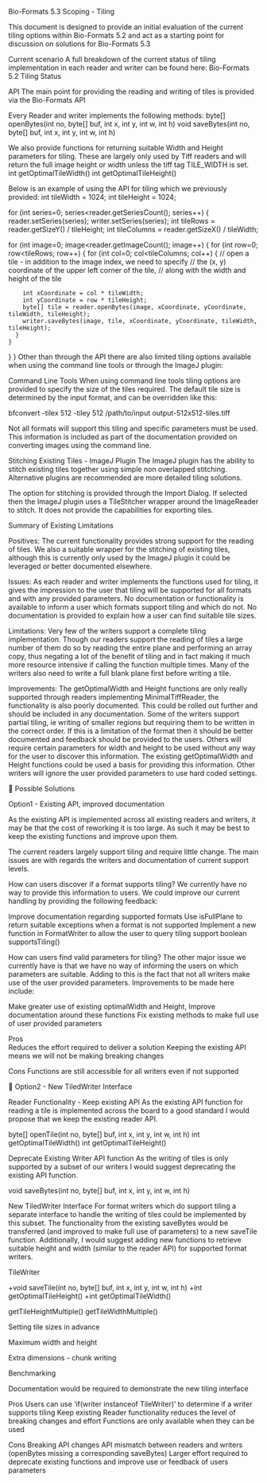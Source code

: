 Bio-Formats 5.3 Scoping - Tiling

This document is designed to provide an initial evaluation of the current tiling options within Bio-Formats 5.2 and act as a starting point for discussion on solutions for Bio-Formats 5.3

Current scenario
A full breakdown of the current status of tiling implementation in each reader and writer can be found here:  Bio-Formats 5.2 Tiling Status

API
The main point for providing the reading and writing of tiles is provided via the Bio-Formats API

Every Reader and writer implements the following methods:
byte[] openBytes(int no, byte[] buf, int x, int y, int w, int h)
void saveBytes(int no, byte[] buf, int x, int y, int w, int h)

We also provide functions for returning suitable Width and Height parameters for tiling. These are largely only used by Tiff readers and will return the full image height or width unless the tiff tag TILE_WIDTH is set.
int getOptimalTileWidth()
int getOptimalTileHeight()

Below is an example of using the API for tiling which we previously provided:
int tileWidth = 1024;
int tileHeight = 1024;

for (int series=0; series<reader.getSeriesCount(); series++) {
  reader.setSeries(series);
  writer.setSeries(series);
  int tileRows = reader.getSizeY() / tileHeight;
  int tileColumns = reader.getSizeX() / tileWidth;

  for (int image=0; image<reader.getImageCount(); image++) {
    for (int row=0; row<tileRows; row++) {
      for (int col=0; col<tileColumns; col++) {
        // open a tile - in addition to the image index, we need to specify
        // the (x, y) coordinate of the upper left corner of the tile,
        // along with the width and height of the tile

        int xCoordinate = col * tileWidth;
        int yCoordinate = row * tileHeight;
        byte[] tile = reader.openBytes(image, xCoordinate, yCoordinate, tileWidth, tileHeight);
        writer.saveBytes(image, tile, xCoordinate, yCoordinate, tileWidth, tileHeight);
      }
    }
  }
}
Other than through the API there are also limited tiling options available when using the command line tools or through the ImageJ plugin:


Command Line Tools
When using command line tools tiling options are provided to specify the size of the tiles required. The default tile size is determined by the input format, and can be overridden like this:

bfconvert -tilex 512 -tiley 512 /path/to/input output-512x512-tiles.tiff

Not all formats will support this tiling and specific parameters must be used. This information is included as part of the documentation provided on converting images using the command line.


Stitching Existing Tiles - ImageJ Plugin
The ImageJ plugin has the ability to stitch existing tiles together using simple non overlapped stitching. Alternative plugins are recommended are more detailed tiling solutions.

The option for stitching is provided through the Import Dialog. If selected then the ImageJ plugin uses a TileStitcher wrapper around the ImageReader to stitch. It does not provide the capabilities for exporting tiles.




Summary of Existing Limitations

Positives:
The current functionality provides strong support for the reading of tiles.
We also a suitable wrapper for the stitching of existing tiles, although this is currently only used by the ImageJ plugin it could be leveraged or better documented elsewhere.

Issues:
As each reader and writer implements the functions used for tiling, it gives the impression to the user that tiling will be supported for all formats and with any provided parameters.
No documentation or functionality is available to inform a user which formats support tiling and which do not.
No documentation is provided to explain how a user can find suitable tile sizes.

Limitations:
Very few of the writers support a complete tiling implementation.
Though our readers support the reading of tiles a large number of them do so by reading the entire plane and performing an array copy, thus negating a lot of the benefit of tiling and in fact making it much more resource intensive if calling the function multiple times.
Many of the writers also need to write a full blank plane first before writing a tile.

Improvements:
The getOptimalWidth and Height functions are only really supported through readers implementing MinimalTiffReader, the functionality is also poorly documented. This could be rolled out further and should be included in any documentation.
Some of the writers support partial tiling, ie writing of smaller regions but requiring them to be written in the correct order. If this is a limitation of the format then it should be better documented and feedback should be provided to the users.
Others will require certain parameters for width and height to be used without any way for the user to discover this information. The existing getOptimalWidth and Height functions could be used a basis for providing this information.
Other writers will ignore the user provided parameters to use hard coded settings. 



Possible Solutions

Option1 - Existing API, improved documentation

As the existing API is implemented across all existing readers and writers, it may be that the cost of reworking it is too large. As such it may be best to keep the existing functions and improve upon them.

The current readers largely support tiling and require little change. The main issues are with regards the writers and documentation of current support levels.

How can users discover if a format supports tiling?
We currently have no way to provide this information to users. We could improve our current handling by providing the following feedback:

Improve documentation regarding supported formats
Use isFullPlane to return suitable exceptions when a format is not supported
Implement a new function in FormatWriter to allow the user to query tiling support
boolean supportsTiling()

How can users find valid parameters for tiling?
The other major issue we currently have is that we have no way of informing the users on which parameters are suitable. Adding to this is the fact that not all writers make use of the user provided parameters. Improvements to be made here include:

Make greater use of existing optimalWidth and Height,
Improve documentation around these functions
Fix existing methods to make full use of user provided parameters

Pros		
Reduces the effort required to deliver a solution
Keeping the existing API means we will not be making breaking changes

Cons
Functions are still accessible for all writers even if not supported


Option2 - New TiledWriter Interface

Reader Functionality - Keep existing API
As the existing API function for reading a tile is implemented across the board to a good standard I would propose that we keep the existing reader API. 

byte[] openTile(int no, byte[] buf, int x, int y, int w, int h)
int getOptimalTileWidth()
int getOptimalTileHeight()
 
Deprecate Existing Writer API function 
As the writing of tiles is only supported by a subset of our writers I would suggest deprecating the existing API function.

void saveBytes(int no, byte[] buf, int x, int y, int w, int h) 

New TiledWriter Interface
For format writers which do support tiling a separate interface to handle the writing of tiles could be implemented by this subset. The functionality from the existing saveBytes would be transferred (and improved to make full use of parameters) to a new saveTile function. Additionally, I would suggest adding new functions to retrieve suitable height and width (similar to the reader API) for supported format writers.

TileWriter


+void saveTile(int no, byte[] buf, int x, int y, int w, int h)
+int getOptimalTileHeight()
+int getOptimalTileWidth()

getTileHeightMultiple()
getTileWidthMultiple()

Setting tile sizes in advance

Maximum width and height

Extra dimensions - chunk writing

Benchmarking

Documentation would be required to demonstrate the new tiling interface

Pros
Users can use ‘if(writer instanceof TileWriter)’ to determine if a writer supports tiling
Keep existing Reader functionality reduces the level of breaking changes and effort
Functions are only available when they can be used

Cons
Breaking API changes
API mismatch between readers and writers (openBytes missing a corresponding saveBytes)
Larger effort required to deprecate existing functions and improve use or feedback of users parameters
